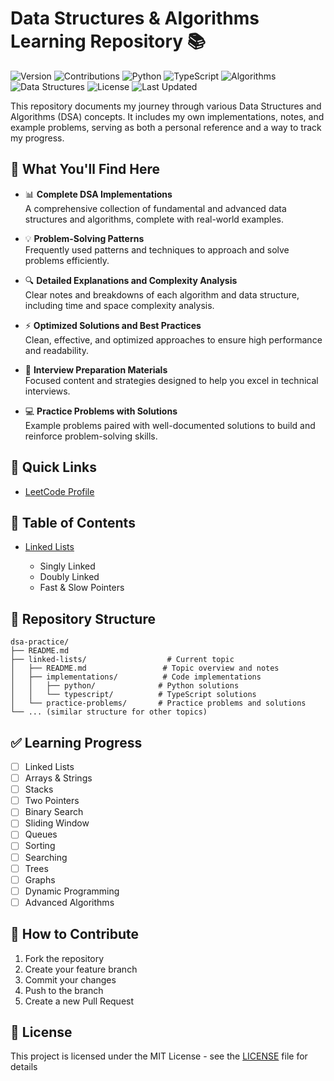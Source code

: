 # Data Structures & Algorithms Learning Repository 📚

![Version](https://img.shields.io/badge/version-1.0-blue.svg)
![Contributions](https://img.shields.io/badge/contributions-welcome-brightgreen.svg)
![Python](https://img.shields.io/badge/python-3.x-blue.svg)
![TypeScript](https://img.shields.io/badge/typescript-4.x-blue.svg)
![Algorithms](https://img.shields.io/badge/algorithms-mastery-yellow.svg)
![Data Structures](https://img.shields.io/badge/data_structures-proficient-green.svg)
![License](https://img.shields.io/badge/license-MIT-orange.svg)
![Last Updated](https://img.shields.io/badge/last%20updated-November%202024-purple.svg)

This repository documents my journey through various Data Structures and Algorithms (DSA) concepts. It includes my own implementations, notes, and example problems, serving as both a personal reference and a way to track my progress.

## 🚀 What You'll Find Here

- 📊 **Complete DSA Implementations**  
  A comprehensive collection of fundamental and advanced data structures and algorithms, complete with real-world examples.

- 💡 **Problem-Solving Patterns**  
  Frequently used patterns and techniques to approach and solve problems efficiently.

- 🔍 **Detailed Explanations and Complexity Analysis**  
  Clear notes and breakdowns of each algorithm and data structure, including time and space complexity analysis.

- ⚡ **Optimized Solutions and Best Practices**  
  Clean, effective, and optimized approaches to ensure high performance and readability.

- 📝 **Interview Preparation Materials**  
  Focused content and strategies designed to help you excel in technical interviews.

- 💻 **Practice Problems with Solutions**  
  Example problems paired with well-documented solutions to build and reinforce problem-solving skills.

## 📖 Quick Links

- [LeetCode Profile](https://leetcode.com/u/Amakoye/)

## 📑 Table of Contents

- [Linked Lists](./linked-lists/README.md)

  - Singly Linked
  - Doubly Linked
  - Fast & Slow Pointers

## 📁 Repository Structure

```
dsa-practice/
├── README.md
├── linked-lists/                  # Current topic
│   ├── README.md                 # Topic overview and notes
│   ├── implementations/          # Code implementations
│   │   ├── python/              # Python solutions
│   │   └── typescript/          # TypeScript solutions
│   └── practice-problems/       # Practice problems and solutions
└── ... (similar structure for other topics)
```

## ✅ Learning Progress

- [ ] Linked Lists
- [ ] Arrays & Strings
- [ ] Stacks
- [ ] Two Pointers
- [ ] Binary Search
- [ ] Sliding Window
- [ ] Queues
- [ ] Sorting
- [ ] Searching
- [ ] Trees
- [ ] Graphs
- [ ] Dynamic Programming
- [ ] Advanced Algorithms

## 🤝 How to Contribute

1. Fork the repository
2. Create your feature branch
3. Commit your changes
4. Push to the branch
5. Create a new Pull Request

## 📝 License

This project is licensed under the MIT License - see the [LICENSE](LICENSE) file for details
